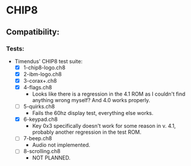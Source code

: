 # CHIP8

## Compatibility:

### Tests:

- Timendus' CHIP8 test suite:
    - [x] 1-chip8-logo.ch8
    - [x] 2-ibm-logo.ch8
    - [x] 3-corax+.ch8
    - [x] 4-flags.ch8
        - Looks like there is a regression in the 4.1 ROM as I couldn't find anything wrong myself? And 4.0 works properly.
    - [ ] 5-quirks.ch8
        - Fails the 60hz display test, everything else works.
    - [x] 6-keypad.ch8
        - Key 0x3 specifically doesn't work for some reason in v. 4.1, probably another regression in the test ROM.
    - [ ] 7-beep.ch8
        - Audio not implemented.
    - [ ] 8-scrolling.ch8
        - NOT PLANNED.